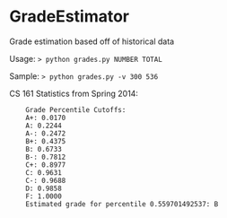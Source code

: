 # GradeEstimator
Grade estimation based off of historical data


Usage: ``` > python grades.py NUMBER TOTAL ```

Sample: ```> python grades.py -v 300 536```

CS 161 Statistics from Spring 2014:

        Grade Percentile Cutoffs:
        A+: 0.0170
        A: 0.2244
        A-: 0.2472
        B+: 0.4375
        B: 0.6733
        B-: 0.7812
        C+: 0.8977
        C: 0.9631
        C-: 0.9688
        D: 0.9858
        F: 1.0000
        Estimated grade for percentile 0.559701492537: B
